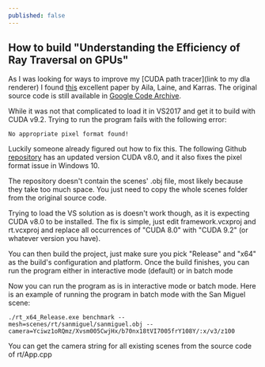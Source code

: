 ```yaml
---
published: false
---
```

## How to build "Understanding the Efficiency of Ray Traversal on GPUs"

As I was looking for ways to improve my [CUDA path tracer](link to my dla renderer) I found [this](https://research.nvidia.com/publication/understanding-efficiency-ray-traversal-gpus) excellent paper by Aila, Laine, and Karras. The original source code is still available in [Google Code Archive](https://code.google.com/archive/p/understanding-the-efficiency-of-ray-traversal-on-gpus/).

While it was not that complicated to load it in VS2017 and get it to build with CUDA v9.2. Trying to run the program fails with the following error:
```
No appropriate pixel format found!
```
Luckily someone already figured out how to fix this. The following Github [repository](https://github.com/AlanIWBFT/gpu-ray-traversal) has an updated version CUDA v8.0, and it also fixes the pixel format issue in Windows 10.

The repository doesn't contain the scenes' .obj file, most likely because they take too much space. You just need to copy the whole scenes folder from the original source code.

Trying to load the VS solution as is doesn't work though, as it is expecting CUDA v8.0 to be installed. The fix is simple, just edit framework.vcxproj and rt.vcxproj and replace all occurrences of "CUDA 8.0" with "CUDA 9.2" (or whatever version you have). 

You can then build the project, just make sure you pick "Release" and "x64" as the build's configuration and platform. Once the build finishes, you can run the program either in interactive mode (default) or in batch mode

Now you can run the program as is in interactive mode or batch mode. Here is an example of running the program in batch mode with the San Miguel scene:
```
./rt_x64_Release.exe benchmark --mesh=scenes/rt/sanmiguel/sanmiguel.obj --camera=Yciwz1oRQmz/Xvsm005CwjHx/b70nx18tVI7005frY108Y/:x/v3/z100
```

You can get the camera string for all existing scenes from the source code of rt/App.cpp